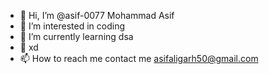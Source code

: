 - 👋 Hi, I’m @asif-0077 Mohammad Asif
- 👀 I’m interested in coding 
- 🌱 I’m currently learning dsa
- 💞 xd
- 📫 How to reach me 
contact me asifaligarh50@gmail.com

<!---
asif-0077/asif-0077 is a ✨ special ✨ repository because its `README.md` (this file) appears on your GitHub profile.
You can click the Preview link to take a look at your changes.
--->
